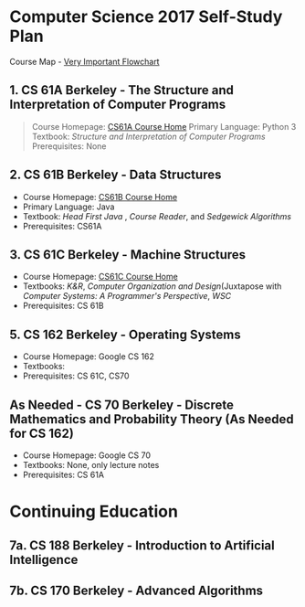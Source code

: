 Computer Science 2017 Self-Study Plan
=====================================

Course Map - [Very Important Flowchart](https://hkn.eecs.berkeley.edu/courseguides?_ga=1.258244810.1106053982.1482610526)
## 1. CS 61A Berkeley - The Structure and Interpretation of Computer Programs
> Course Homepage: [CS61A Course Home](http://cs61a.org/)
> Primary Language: Python 3
> Textbook: _Structure and Interpretation of Computer Programs_
> Prerequisites: None

## 2. CS 61B Berkeley - Data Structures
* Course Homepage: [CS61B Course Home](https://inst.eecs.berkeley.edu/~cs61b/fa16/index.html)
* Primary Language: Java
* Textbook: _Head First Java_ , _Course Reader_, and _Sedgewick Algorithms_
* Prerequisites: CS61A

## 3. CS 61C Berkeley - Machine Structures
* Course Homepage: [CS61C Course Home](http://www-inst.eecs.berkeley.edu/~cs61c/fa16/)
* Textbooks: _K&R_, _Computer Organization and Design_(Juxtapose with _Computer Systems: A Programmer's Perspective_, _WSC_
* Prerequisites: CS 61B

## 5. CS 162 Berkeley - Operating Systems
* Course Homepage: Google CS 162
* Textbooks:
* Prerequisites: CS 61C, CS70

## As Needed - CS 70 Berkeley - Discrete Mathematics and Probability Theory (As Needed for CS 162)
* Course Homepage: Google CS 70
* Textbooks: None, only lecture notes
* Prerequisites: CS 61A

Continuing Education
====================

## 7a. CS 188 Berkeley - Introduction to Artificial Intelligence
## 7b. CS 170 Berkeley - Advanced Algorithms
